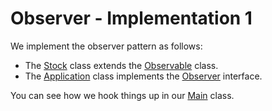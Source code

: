 # Observer - Implementation 1

We implement the observer pattern as follows:
 * The [Stock](src/csc301/observerExample/Stock.java) class extends the [Observable](http://docs.oracle.com/javase/7/docs/api/java/util/Observable.html) class.
 * The [Application](src/csc301/observerExample/Application.java) class implements the [Observer](http://docs.oracle.com/javase/7/docs/api/java/util/Observer.html) interface.
 

You can see how we hook things up in our [Main](src/csc301/observerExample/Main.java) class.
